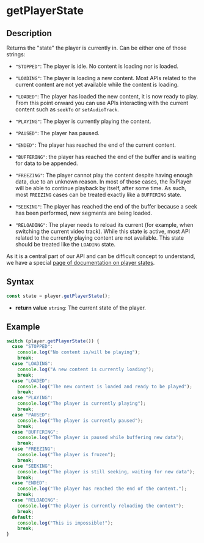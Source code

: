 # getPlayerState

## Description

Returns the "state" the player is currently in. Can be either one of those strings:

- `"STOPPED"`: The player is idle. No content is loading nor is loaded.

- `"LOADING"`: The player is loading a new content. Most APIs related to the current
  content are not yet available while the content is loading.

- `"LOADED"`: The player has loaded the new content, it is now ready to play. From this
  point onward you can use APIs interacting with the current content such as `seekTo` or
  `setAudioTrack`.

- `"PLAYING"`: The player is currently playing the content.

- `"PAUSED"`: The player has paused.

- `"ENDED"`: The player has reached the end of the current content.

- `"BUFFERING"`: the player has reached the end of the buffer and is waiting for data to
  be appended.

- `"FREEZING"`: The player cannot play the content despite having enough data, due to an
  unknown reason. In most of those cases, the RxPlayer will be able to continue playback
  by itself, after some time. As such, most `FREEZING` cases can be treated exactly like a
  `BUFFERING` state.

- `"SEEKING"`: The player has reached the end of the buffer because a seek has been
  performed, new segments are being loaded.

- `"RELOADING"`: The player needs to reload its current (for example, when switching the
  current video track). While this state is active, most API related to the currently
  playing content are not available. This state should be treated like the `LOADING`
  state.

As it is a central part of our API and can be difficult concept to understand, we have a
special [page of documentation on player states](../Player_States.md).

## Syntax

```js
const state = player.getPlayerState();
```

- **return value** `string`: The current state of the player.

## Example

```js
switch (player.getPlayerState()) {
  case "STOPPED":
    console.log("No content is/will be playing");
    break;
  case "LOADING":
    console.log("A new content is currently loading");
    break;
  case "LOADED":
    console.log("The new content is loaded and ready to be played");
    break;
  case "PLAYING":
    console.log("The player is currently playing");
    break;
  case "PAUSED":
    console.log("The player is currently paused");
    break;
  case "BUFFERING":
    console.log("The player is paused while buffering new data");
    break;
  case "FREEZING":
    console.log("The player is frozen");
    break;
  case "SEEKING":
    console.log("The player is still seeking, waiting for new data");
    break;
  case "ENDED":
    console.log("The player has reached the end of the content.");
    break;
  case "RELOADING":
    console.log("The player is currently reloading the content");
    break;
  default:
    console.log("This is impossible!");
    break;
}
```
